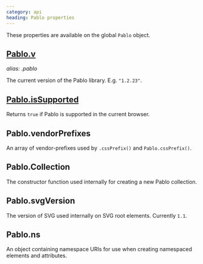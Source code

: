 ```yaml
--- 
category: api
heading: Pablo properties
---
```


These properties are available on the global `Pablo` object.

## [Pablo.v](/api/v/)
_alias: .pablo_

The current version of the Pablo library. E.g. `"1.2.23"`.

## [Pablo.isSupported](/api/isSupported/)

Returns `true` if Pablo is supported in the current browser.


<!-- TODO: add sub-pages -->

## Pablo.vendorPrefixes

An array of vendor-prefixes used by `.cssPrefix()` and `Pablo.cssPrefix()`.

## Pablo.Collection

The constructor function used internally for creating a new Pablo collection.

## Pablo.svgVersion

The version of SVG used internally on SVG root elements. Currently `1.1`.

## Pablo.ns

An object containing namespace URIs for use when creating namespaced elements and attributes.
